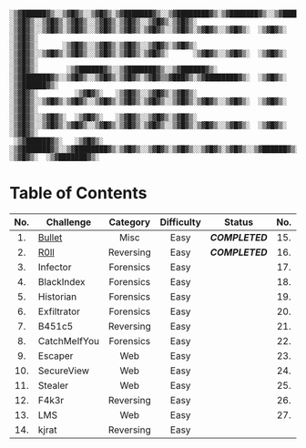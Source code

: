 ```
 ░▒▓██████▓▒░░▒▓█▓▒░░▒▓█▓▒░▒▓███████▓▒░░▒▓████████▓▒░▒▓███████▓▒░░▒▓███████▓▒░░▒▓█▓▒░░▒▓██████▓▒░░▒▓█▓▒░░▒▓█▓▒░▒▓████████▓▒░▒▓███████▓▒░ 
░▒▓█▓▒░░▒▓█▓▒░▒▓█▓▒░░▒▓█▓▒░▒▓█▓▒░░▒▓█▓▒░▒▓█▓▒░      ░▒▓█▓▒░░▒▓█▓▒░▒▓█▓▒░░▒▓█▓▒░▒▓█▓▒░▒▓█▓▒░░▒▓█▓▒░▒▓█▓▒░░▒▓█▓▒░  ░▒▓█▓▒░  ░▒▓█▓▒░        
░▒▓█▓▒░      ░▒▓█▓▒░░▒▓█▓▒░▒▓█▓▒░░▒▓█▓▒░▒▓█▓▒░      ░▒▓█▓▒░░▒▓█▓▒░▒▓█▓▒░░▒▓█▓▒░▒▓█▓▒░▒▓█▓▒░      ░▒▓█▓▒░░▒▓█▓▒░  ░▒▓█▓▒░  ░▒▓█▓▒░        
░▒▓█▓▒░       ░▒▓██████▓▒░░▒▓███████▓▒░░▒▓██████▓▒░ ░▒▓███████▓▒░░▒▓█▓▒░░▒▓█▓▒░▒▓█▓▒░▒▓█▓▒▒▓███▓▒░▒▓████████▓▒░  ░▒▓█▓▒░   ░▒▓██████▓▒░  
░▒▓█▓▒░         ░▒▓█▓▒░   ░▒▓█▓▒░░▒▓█▓▒░▒▓█▓▒░      ░▒▓█▓▒░░▒▓█▓▒░▒▓█▓▒░░▒▓█▓▒░▒▓█▓▒░▒▓█▓▒░░▒▓█▓▒░▒▓█▓▒░░▒▓█▓▒░  ░▒▓█▓▒░         ░▒▓█▓▒░ 
░▒▓█▓▒░░▒▓█▓▒░  ░▒▓█▓▒░   ░▒▓█▓▒░░▒▓█▓▒░▒▓█▓▒░      ░▒▓█▓▒░░▒▓█▓▒░▒▓█▓▒░░▒▓█▓▒░▒▓█▓▒░▒▓█▓▒░░▒▓█▓▒░▒▓█▓▒░░▒▓█▓▒░  ░▒▓█▓▒░         ░▒▓█▓▒░ 
 ░▒▓██████▓▒░   ░▒▓█▓▒░   ░▒▓███████▓▒░░▒▓████████▓▒░▒▓█▓▒░░▒▓█▓▒░▒▓█▓▒░░▒▓█▓▒░▒▓█▓▒░░▒▓██████▓▒░░▒▓█▓▒░░▒▓█▓▒░  ░▒▓█▓▒░  ░▒▓███████▓▒░  
```

# Table of Contents

|No.|Challenge|Category|Difficulty|Status|No.|Challenge|Category|Difficulty|Status|
|:--:|----|:--:|:--:|:--:|:--:|----|:--:|:--:|:--:|
|1.|[Bullet](\[MISC\]\[Finals\]Bullet/)|Misc|Easy|***COMPLETED***|15.|Ransom|Forensics|Easy||
|2.|[R0ll](\[Reversing\]\[Week1\]R0ll/)|Reversing|Easy|***COMPLETED***|16.|Detector|Forensics|Easy||
|3.|Infector|Forensics|Easy||17.|LSC|Web|Easy||
|4.|BlackIndex|Forensics|Easy||18.|Bobby|Web|Easy||
|5.|Historian|Forensics|Easy||19.|lu4|Reversing|Easy||
|6.|Exfiltrator|Forensics|Easy||20.|[Templode](\[Web\]\[Week1\]Templode/)|Web|Easy|***COMPLETED***|
|7.|B451c5|Reversing|Easy||21.|Int3|Reversing|Easy||
|8.|CatchMeIfYou|Forensics|Easy||22.|UnCPAble|Crypto|Easy||
|9.|Escaper|Web|Easy||23.|HouseOfNothing|PWN|Easy||
|10.|SecureView|Web|Easy||24.|Subo|PWN|Easy||
|11.|Stealer|Web|Easy||25.|SigHacked|PWN|Easy||
|12.|F4k3r|Reversing|Easy||26.|BabyLLL|Crypto|Easy||
|13.|LMS|Web|Easy||27.|Double Proof|Crypto|Easy||
|14.|kjrat|Reversing|Easy||